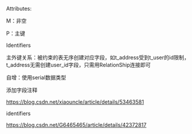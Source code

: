 Attributes:

M：非空

P：主键

Identifiers



主外键关系：被约束的表无序创建对应字段，如t_address受到t_user的id限制，t_address无需创建user_id字段，只需用RelationShip连接即可



自增：使用serial数据类型



添加字段注释

https://blog.csdn.net/xiaouncle/article/details/53463581



identifiers

https://blog.csdn.net/G6465465/article/details/42372817